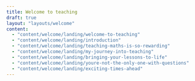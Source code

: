 ```yaml
---
title: Welcome to teaching
draft: true
layout: "layouts/welcome"
content:
  - "content/welcome/landing/welcome-to-teaching"
  - "content/welcome/landing/introduction"
  - "content/welcome/landing/teaching-maths-is-so-rewarding"
  - "content/welcome/landing/my-journey-into-teaching"
  - "content/welcome/landing/bringing-your-lessons-to-life"
  - "content/welcome/landing/youre-not-the-only-one-with-questions"
  - "content/welcome/landing/exciting-times-ahead"
---
```

